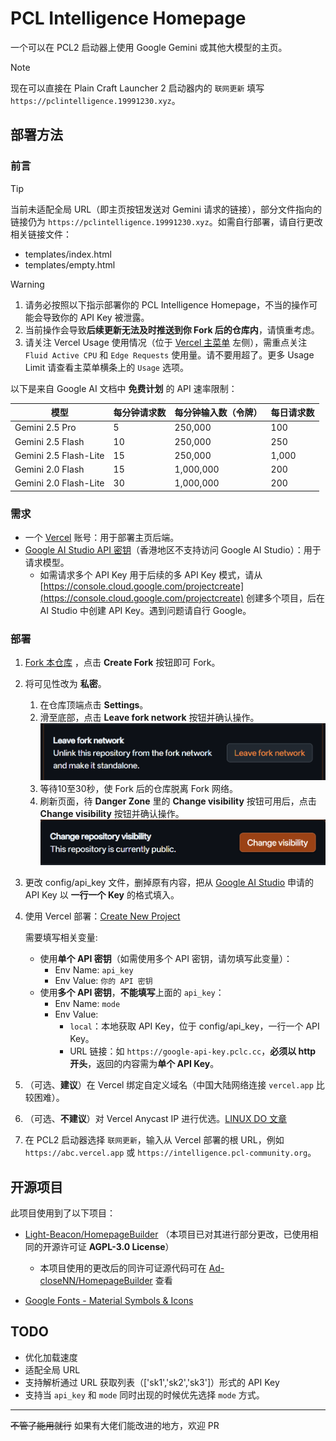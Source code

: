 # PCL Intelligence Homepage

一个可以在 PCL2 启动器上使用 Google Gemini 或其他大模型的主页。

> [!NOTE]
> 现在可以直接在 Plain Craft Launcher 2 启动器内的 `联网更新` 填写 `https://pclintelligence.19991230.xyz`。

## 部署方法

### 前言
> [!TIP]
> 当前未适配全局 URL（即主页按钮发送对 Gemini 请求的链接），部分文件指向的链接仍为 `https://pclintelligence.19991230.xyz`。如需自行部署，请自行更改相关链接文件：
> - templates/index.html
> - templates/empty.html

> [!WARNING]
> 1. 请务必按照以下指示部署你的 PCL Intelligence Homepage，不当的操作可能会导致你的 API Key 被泄露。
> 2. 当前操作会导致**后续更新无法及时推送到你 Fork 后的仓库内**，请慎重考虑。
> 3. 请关注 Vercel Usage 使用情况（位于 [Vercel 主菜单](https://vercel.com) 左侧），需重点关注 `Fluid Active CPU` 和 `Edge Requests` 使用量。请不要用超了。更多 Usage Limit 请查看主菜单横条上的 `Usage` 选项。

以下是来自 Google AI 文档中 **免费计划** 的 API 速率限制：

| 模型                | 每分钟请求数  | 每分钟输入数（令牌）       | 每日请求数   |
|----------------------|------|-----------|-------|
| Gemini 2.5 Pro       | 5    | 250,000   | 100   |
| Gemini 2.5 Flash     | 10   | 250,000   | 250   |
| Gemini 2.5 Flash-Lite| 15   | 250,000   | 1,000 |
| Gemini 2.0 Flash     | 15   | 1,000,000 | 200   |
| Gemini 2.0 Flash-Lite| 30   | 1,000,000 | 200   |


### 需求
- 一个 [Vercel](https://vercel.com/signup) 账号：用于部署主页后端。
- [Google AI Studio API 密钥](https://aistudio.google.com/apikey)（香港地区不支持访问 Google AI Studio）：用于请求模型。
    - 如需请求多个 API Key 用于后续的多 API Key 模式，请从[https://console.cloud.google.com/projectcreate](https://console.cloud.google.com/projectcreate) 创建多个项目，后在 AI Studio 中创建 API Key。遇到问题请自行 Google。

### 部署
1. [Fork 本仓库](https://github.com/Ad-closeNN/PCL-Intelligence-Homepage/fork) ，点击 **Create Fork** 按钮即可 Fork。
2. 将可见性改为 **私密**。
    1. 在仓库顶端点击 **Settings**。
    2. 滑至底部，点击 **Leave fork network** 按钮并确认操作。 ![Leave fork network](README/Leave%20fork%20network.png)
    3. 等待10至30秒，使 Fork 后的仓库脱离 Fork 网络。
    4. 刷新页面，待 **Danger Zone** 里的 **Change visibility** 按钮可用后，点击 **Change visibility** 按钮并确认操作。 ![Change visibility](README/Change%20visibility.png)
3. 更改 config/api_key 文件，删掉原有内容，把从 [Google AI Studio](#需求) 申请的 API Key 以 **一行一个 Key** 的格式填入。
4. 使用 Vercel 部署：[Create New Project](https://vercel.com/new)

    需要填写相关变量:
    - 使用**单个 API 密钥**（如需使用多个 API 密钥，请勿填写此变量）：
        - Env Name: `api_key`
        - Env Value: `你的 API 密钥`
    - 使用**多个 API 密钥**，**不能填写**上面的 `api_key`：
        - Env Name: `mode`
        - Env Value:
            - `local`：本地获取 API Key，位于 config/api_key，一行一个 API Key。
            - URL 链接：如 `https://google-api-key.pclc.cc`，**必须以 http 开头**，返回的内容需为**单个 API Key**。
5. （可选、**建议**）在 Vercel 绑定自定义域名（中国大陆网络连接 `vercel.app` 比较困难）。
6. （可选、**不建议**）对 Vercel Anycast IP 进行优选。[LINUX DO 文章](https://linux.do/t/topic/128871)
7. 在 PCL2 启动器选择 `联网更新`，输入从 Vercel 部署的根 URL，例如 `https://abc.vercel.app` 或 `https://intelligence.pcl-community.org`。


## 开源项目

此项目使用到了以下项目：

- [Light-Beacon/HomepageBuilder](https://github.com/Light-Beacon/HomepageBuilder) （本项目已对其进行部分更改，已使用相同的开源许可证 **AGPL-3.0 License**）
    - 本项目使用的更改后的同许可证源代码可在 [Ad-closeNN/HomepageBuilder](https://github.com/Ad-closeNN/HomepageBuilder) 查看

- [Google Fonts - Material Symbols & Icons](https://fonts.google.com/icons)

## TODO

- 优化加载速度
- 适配全局 URL
- 支持解析通过 URL 获取列表（['sk1','sk2','sk3']）形式的 API Key
- 支持当 `api_key` 和 `mode` 同时出现的时候优先选择 `mode` 方式。

---

~~不管了能用就行~~ 如果有大佬们能改进的地方，欢迎 PR